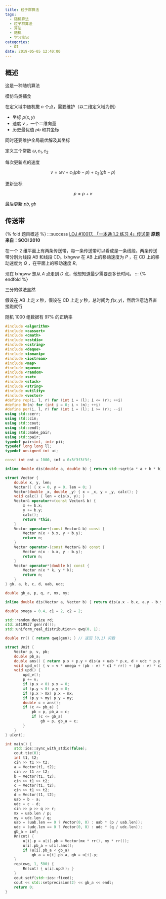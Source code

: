 ```yaml
---
title: 粒子群算法
tags:
  - 随机算法
  - 粒子群算法
  - 算法
  - 随机
  - 学习笔记
categories:
  - OI
date: 2019-05-05 12:40:00
---
```


## 概述

这是一种随机算法

模仿鸟类捕食

在定义域中随机撒 $n$ 个点，需要维护（以二维定义域为例）

- 坐标 $p(x,y)$
- 速度 $v$ ，一个二维向量
- 历史最优值 $pb$ 和其坐标

同时还要维护全局最优解及其坐标

<!-- more -->

定义三个常数 $\omega,c_1,c_2$

每次更新点的速度

$$
v=\omega v+c_1(pb-p)+c_2(gb-p)
$$


更新坐标

$$
p=p+v
$$

最后更新 $pb,gb$

## 传送带

{% fold 题目概述 %}
:::success
[LOJ #10017. 「一本通 1.2 练习 4」传送带](https://loj.ac/problem/10017)
**原题来自：SCOI 2010**

在一个 $2$ 维平面上有两条传送带，每一条传送带可以看成是一条线段。两条传送带分别为线段 $\text{AB}$ 和线段 $\text{CD}$。lxhgww 在 $\text{AB}$ 上的移动速度为 $P$ ，在 $\text{CD}$ 上的移动速度为 $Q$ ，在平面上的移动速度 $R$。

现在 lxhgww 想从 $A$ 点走到 $D$ 点，他想知道最少需要走多长时间。
:::
{% endfold %}

三分的做法显然

假设在 $\text{AB}$ 上走 $x$ 秒，假设在 $\text{CD}$ 上走 $y$ 秒，总时间为 $f(x,y)$，然后注意边界直接跑就行

随机 1000 组数据有 97% 的正确率

```cpp
#include <algorithm>
#include <cassert>
#include <cmath>
#include <cstdio>
#include <cstring>
#include <deque>
#include <iomanip>
#include <iostream>
#include <map>
#include <queue>
#include <random>
#include <set>
#include <stack>
#include <string>
#include <utility>
#include <vector>
#define rep(i, l, r) for (int i = (l); i <= (r); ++i)
#define Rn(n) for (int i = 0; i < (n); ++i)
#define per(i, l, r) for (int i = (l); i >= (r); --i)
using std::cerr;
using std::cin;
using std::cout;
using std::endl;
using std::make_pair;
using std::pair;
typedef pair<int, int> pii;
typedef long long ll;
typedef unsigned int ui;

const int cnt = 1000, inf = 0x3f3f3f3f;

inline double dis(double a, double b) { return std::sqrt(a * a + b * b); }

struct Vector {
    double x, y, len;
    Vector() { x = 0, y = 0, len = 0; }
    Vector(double _x, double _y) { x = _x, y = _y, calc(); }
    void calc() { len = dis(x, y); }
    Vector& operator+=(const Vector& b) {
        x += b.x;
        y += b.y;
        calc();
        return *this;
    }
    Vector operator+(const Vector& b) const {
        Vector n(x + b.x, y + b.y);
        return n;
    }
    Vector operator-(const Vector& b) const {
        Vector n(x - b.x, y - b.y);
        return n;
    }
    Vector operator*(double k) const {
        Vector n(x * k, y * k);
        return n;
    }
} gb, a, b, c, d, uab, udc;

double gb_a, p, q, r, mx, my;

inline double dis(Vector a, Vector b) { return dis(a.x - b.x, a.y - b.y); }

double omega = 0.4, c1 = 2, c2 = 2;

std::random_device rd;
std::mt19937 gen(rd());
std::uniform_real_distribution<> qwq(0, 1);

double rr() { return qwq(gen); } // 返回 [0,1) 实数

struct Unit {
    Vector p, v, pb;
    double pb_a;
    double ans() { return p.x + p.y + dis(a + uab * p.x, d + udc * p.y) / r; }
    void upd_v() { v = v * omega + (pb - v) * c1 * rr() + (gb - v) * c2 * rr(); }
    void upd() {
        upd_v();
        p += v;
        if (p.x < 0) p.x = 0;
        if (p.y < 0) p.y = 0;
        if (p.x > mx) p.x = mx;
        if (p.y > my) p.y = my;
        double c = ans();
        if (c <= pb_a) {
            pb = p, pb_a = c;
            if (c <= gb_a)
                gb = p, gb_a = c;
        }
    }
} u[cnt];

int main() {
    std::ios::sync_with_stdio(false);
    cout.tie(0);
    int t1, t2;
    cin >> t1 >> t2;
    a = Vector(t1, t2);
    cin >> t1 >> t2;
    b = Vector(t1, t2);
    cin >> t1 >> t2;
    c = Vector(t1, t2);
    cin >> t1 >> t2;
    d = Vector(t1, t2);
    uab = b - a;
    udc = c - d;
    cin >> p >> q >> r;
    mx = uab.len / p;
    my = udc.len / q;
    uab = (uab.len == 0 ? Vector(0, 0) : uab * (p / uab.len));
    udc = (udc.len == 0 ? Vector(0, 0) : udc * (q / udc.len));
    gb_a = inf;
    Rn(cnt) {
        u[i].p = u[i].pb = Vector(mx * rr(), my * rr());
        u[i].pb_a = u[i].ans();
        if (u[i].pb_a < gb_a)
            gb_a = u[i].pb_a, gb = u[i].p;
    }
    rep(ewq, 1, 500) {
        Rn(cnt) { u[i].upd(); }
    }
    cout.setf(std::ios::fixed);
    cout << std::setprecision(2) << gb_a << endl;
    return 0;
}
```

